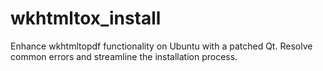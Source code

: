 # wkhtmltox_install
Enhance wkhtmltopdf functionality on Ubuntu with a patched Qt. Resolve common errors and streamline the installation process.
